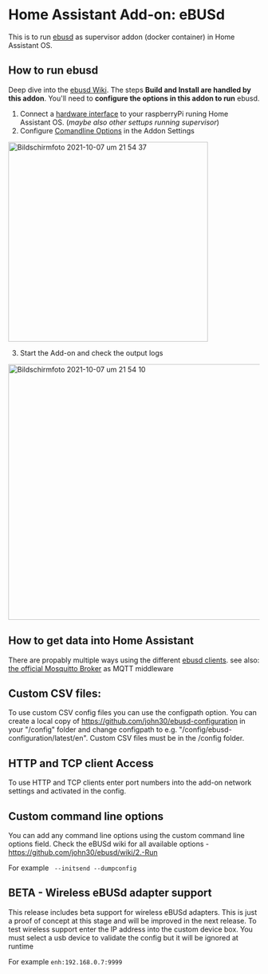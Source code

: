 # Home Assistant Add-on: eBUSd

This is to run [ebusd](http://ebusd.eu) as supervisor addon (docker container) in Home Assistant OS.



## How to run ebusd

Deep dive into the [ebusd Wiki](https://github.com/john30/ebusd/wiki).
The steps **Build and Install are handled by this addon**. You'll need to **configure the options in this addon to run** ebusd.

1. Connect a [hardware interface](https://github.com/john30/ebusd/wiki/6.-Hardware) to your raspberryPi runing Home Assistant OS. (_maybe also other settups running supervisor_)
2. Configure [Comandline Options](https://github.com/john30/ebusd/wiki/2.-Run) in the Addon Settings
  <img width="400" alt="Bildschirmfoto 2021-10-07 um 21 54 37" src="https://user-images.githubusercontent.com/1786188/136459269-1976afc2-c572-47cd-84fd-cf002cbc48c5.png">

3. Start the Add-on and check the output logs
  <img width="512" alt="Bildschirmfoto 2021-10-07 um 21 54 10" src="https://user-images.githubusercontent.com/1786188/136459050-16ab7c10-0fe0-40ff-b20d-b6eb1730630d.png">


## How to get data into Home Assistant

There are propably multiple ways using the different [ebusd clients](https://github.com/john30/ebusd/wiki/3.-Clients-and-commands).
see also: [the official Mosquitto Broker](https://github.com/home-assistant/addons/blob/master/mosquitto/DOCS.md) as MQTT middleware

## Custom CSV files:

To use custom CSV config files you can use the configpath option. You can create a local copy of https://github.com/john30/ebusd-configuration in your "/config" folder and change configpath to e.g. "/config/ebusd-configuration/latest/en".  Custom CSV files must be in the /config folder.

## HTTP and TCP client Access

To use HTTP and TCP clients enter port numbers into the add-on network settings and activated in the config.

## Custom command line options

You can add any command line options using the custom command line options field.  Check the eBUSd wiki for all available options - https://github.com/john30/ebusd/wiki/2.-Run

For example ``` --initsend --dumpconfig```

## BETA - Wireless eBUSd adapter support

This release includes beta support for wireless eBUSd adapters.  This is just a proof of concept at this stage and will be improved in the next release.  To test wireless support enter the IP address into the custom device box. You must select a usb device to validate the config but it will be ignored at runtime

For example ```enh:192.168.0.7:9999```

